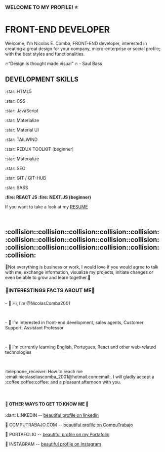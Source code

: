 ### WELCOME TO MY PROFILE! :star:
<h1> FRONT-END DEVELOPER </h1>

</p> Welcome, I'm Nicolas E. Comba, FRONT-END developer, interested in creating a great design for your company, micro-enterprise or social profile; with the best styles and functionalities.</p>

:fire:<q>Design is thought made visual</q> :fire: - Saul Bass

<h2> DEVELOPMENT SKILLS </h2>

<p> :star: HTML5</p>
<p> :star: CSS</p>
<p> :star: JavaScript</p>
<p> :star: Materialize</p>
<p> :star: Material UI</p>
<p> :star: TAILWIND</p>
<p> :star: REDUX TOOLKIT (beginner)</p>
<p> :star: Materialize</p>
<p> :star: SEO</p>
<p> :star: GIT / GIT-HUB</p>
<p> :star: SASS</p>
<strong>:fire: REACT JS </strong>
<strong>:fire: NEXT.JS (beginner) </strong>

<p>If you want to take a look at my <a href="https://nicolascomba2001.github.io/Portfolio/" target="_BLANK">RESUME</a></p> <br>

<h2>:collision::collision::collision::collision::collision::collision::collision::collision::collision::collision::collision::collision::collision::collision::collision::collision:</h2>
 <p>💞️Not everything is business or work, I would love if you would agree to talk with me, exchange information, visualize my projects, initiate changes or even be able to grow and learn together.💞️ </p>
 
### <h3>:triangular_flag_on_post:INTERESTINGS FACTS ABOUT ME:triangular_flag_on_post:<h3> 
<p>- 👋 Hi, I’m @NicolasComba2001</p> <br>
<p>- 👀 I’m interested in front-end development, sales agents, Customer Support, Assistant Professor</p> <br>
<p>- 🌱 I’m currently learning English, Portugues, React and other web-related technologies</p> <br>
<p>:telephone_receiver: How to reach me :email:nicolaseliascomba_2001@hotmail.com:email:, I will gladly accept a :coffee:coffee:coffee: and a pleasant afternoon with you.</p> <br>

 ### <h4>:triangular_flag_on_post: OTHER WAYS TO GET TO KNOW ME :triangular_flag_on_post:</h4>

<p>:dart: LINKEDIN -- <a href="https://www.linkedin.com/in/nicolas-comba-334324196/" target="_BLANK" rel="nofollow">beautiful profile on linkedin</a>

:dart: COMPUTRABAJO.COM -- <a href="https://candidato.computrabajo.com.ar/Candidate/Home" target="_BLANK" rel="nofollow">beautiful profile on CompuTrabajo</a>

:dart: PORTAFOLIO -- <a href="https://nicolascomba2001.github.io/Portfolio/" target="_BLANK" rel="nofollow">beautiful profile on my Portafolio</a>

:dart: INSTAGRAM -- <a href="https://www.instagram.com/nicolascomba/" target="_BLANK" rel="nofollow">beautiful profile on Instagram</a></p>

<!---
NicolasComba2001/NicolasComba2001 is a ✨ special ✨ repository because its `README.md` (this file) appears on your GitHub profile.
You can click the Preview link to take a look at your changes.
--->
